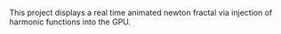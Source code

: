 This project displays a real time animated newton fractal via injection of harmonic functions into the GPU.
